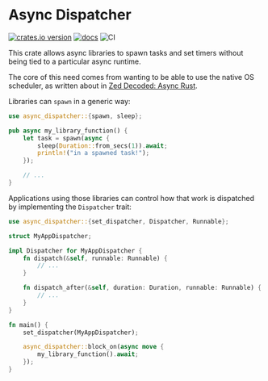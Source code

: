 # Async Dispatcher

[![crates.io version](https://img.shields.io/crates/v/async-dispatcher.svg?style=flat-square)](https://crates.io/crates/async-dispatcher)
[![docs](https://docs.rs/async-dispatcher/badge.svg)](https://docs.rs/async-dispatcher)
![CI](https://github.com/zed-industries/async-dispatcher/actions/workflows/ci.yml/badge.svg)

This crate allows async libraries to spawn tasks and set timers without being tied to a particular async runtime.

The core of this need comes from wanting to be able to use the native OS scheduler, as written about in [Zed Decoded: Async Rust](https://zed.dev/blog/zed-decoded-async-rust).

Libraries can `spawn` in a generic way:

```rust
use async_dispatcher::{spawn, sleep};

pub async my_library_function() {
    let task = spawn(async {
        sleep(Duration::from_secs(1)).await;
        println!("in a spawned task!");
    });

    // ...
}
```

Applications using those libraries can control how that work is dispatched by implementing the `Dispatcher` trait:

```rust
use async_dispatcher::{set_dispatcher, Dispatcher, Runnable};

struct MyAppDispatcher;

impl Dispatcher for MyAppDispatcher {
    fn dispatch(&self, runnable: Runnable) {
        // ...
    }

    fn dispatch_after(&self, duration: Duration, runnable: Runnable) {
        // ...
    }
}

fn main() {
    set_dispatcher(MyAppDispatcher);

    async_dispatcher::block_on(async move {
        my_library_function().await;
    });
}
```
